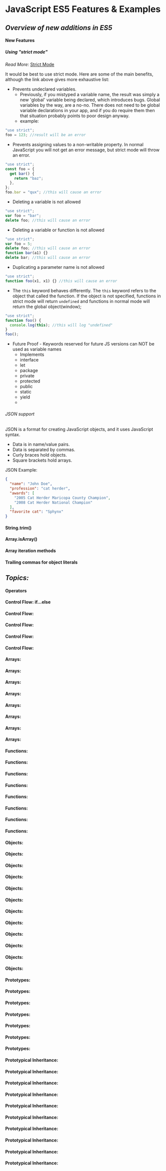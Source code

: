 # JavaScript ES5 Features & Examples

## _Overview of new additions in ES5_

#### New Features

##### Using "strict mode"

_Read More:_ [Strict Mode](https://www.w3schools.com/js/js_strict.asp)

It would be best to use strict mode. Here are some of the main benefits, although the link above gives more exhaustive list:

- Prevents undeclared variables.
  - Previously, if you mistyped a variable name, the result was simply a new 'global' variable being declared, which introduces bugs. Global variables by the way, are a no-no. There does not need to be global variable declarations in your app, and if you do require them then that situation probably points to poor design anyway.
  - example:

```javascript
"use strict";
foo = 123; //result will be an error
```

- Prevents assigning values to a non-writable property. In normal JavaScript you will not get an error message, but strict mode will throw an error.

```javascript
"use strict";
const foo = {
  get bar() {
    return "baz";
  },
};
foo.bar = "qux"; //this will cause an error
```

- Deleting a variable is not allowed

```javascript
"use strict";
var foo = "bar";
delete foo; //this will cause an error
```

- Deleting a variable or function is not allowed

```javascript
"use strict";
var foo = 5;
delete foo; //this will cause an error
function bar(a1) {}
delete bar; //this will cause an error
```

- Duplicating a parameter name is not allowed

```javascript
"use strict";
function foo(x1, x1) {} //this will cause an error
```

- The `this` keyword behaves differently. The `this` keyword refers to the object that called the function. If the object is not specified, functions in strict mode will return `undefined` and functions in normal mode will return the global object(window);

```javascript
"use strict";
function foo() {
  console.log(this); //this will log "undefined"
}
foo();
```

- Future Proof - Keywords reserved for future JS versions can NOT be used as variable names
  - Implements
  - interface
  - let
  - package
  - private
  - protected
  - public
  - static
  - yield
  -

###### JSON support

JSON is a format for creating JavaScript objects, and it uses JavaScript syntax.

- Data is in name/value pairs.
- Data is separated by commas.
- Curly braces hold objects.
- Square brackets hold arrays.

JSON Example:

```json
{
  "name": "John Doe",
  "profession": "cat herder",
  "awards": [
    "2005 Cat Herder Maricopa County Champion",
    "2008 Cat Herder National Champion"
  ],
  "favorite cat": "Sphynx"
}
```

#### String.trim()

#### Array.isArray()

#### Array iteration methods

#### Trailing commas for object literals

## _Topics:_

#### Operators

#### Control Flow: if...else

#### Control Flow:

#### Control Flow:

#### Control Flow:

#### Control Flow:

#### Arrays:

#### Arrays:

#### Arrays:

#### Arrays:

#### Arrays:

#### Arrays:

#### Arrays:

#### Arrays:

#### Functions:

#### Functions:

#### Functions:

#### Functions:

#### Functions:

#### Functions:

#### Functions:

#### Functions:

#### Objects:

#### Objects:

#### Objects:

#### Objects:

#### Objects:

#### Objects:

#### Objects:

#### Objects:

#### Objects:

#### Objects:

#### Objects:

#### Objects:

#### Prototypes:

#### Prototypes:

#### Prototypes:

#### Prototypes:

#### Prototypes:

#### Prototypes:

#### Prototypes:

#### Prototypical Inheritance:

#### Prototypical Inheritance:

#### Prototypical Inheritance:

#### Prototypical Inheritance:

#### Prototypical Inheritance:

#### Prototypical Inheritance:

#### Prototypical Inheritance:

#### Prototypical Inheritance:

#### Prototypical Inheritance:

#### Prototypical Inheritance:

###
